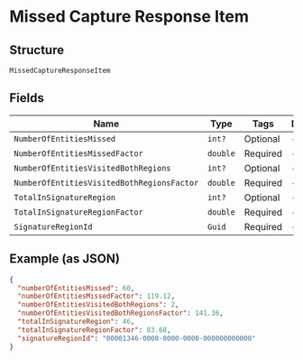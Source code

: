 
# Missed Capture Response Item

## Structure

`MissedCaptureResponseItem`

## Fields

| Name | Type | Tags | Description |
|  --- | --- | --- | --- |
| `NumberOfEntitiesMissed` | `int?` | Optional | - |
| `NumberOfEntitiesMissedFactor` | `double` | Required | - |
| `NumberOfEntitiesVisitedBothRegions` | `int?` | Optional | - |
| `NumberOfEntitiesVisitedBothRegionsFactor` | `double` | Required | - |
| `TotalInSignatureRegion` | `int?` | Optional | - |
| `TotalInSignatureRegionFactor` | `double` | Required | - |
| `SignatureRegionId` | `Guid` | Required | - |

## Example (as JSON)

```json
{
  "numberOfEntitiesMissed": 60,
  "numberOfEntitiesMissedFactor": 119.12,
  "numberOfEntitiesVisitedBothRegions": 2,
  "numberOfEntitiesVisitedBothRegionsFactor": 141.36,
  "totalInSignatureRegion": 46,
  "totalInSignatureRegionFactor": 83.68,
  "signatureRegionId": "00001346-0000-0000-0000-000000000000"
}
```

